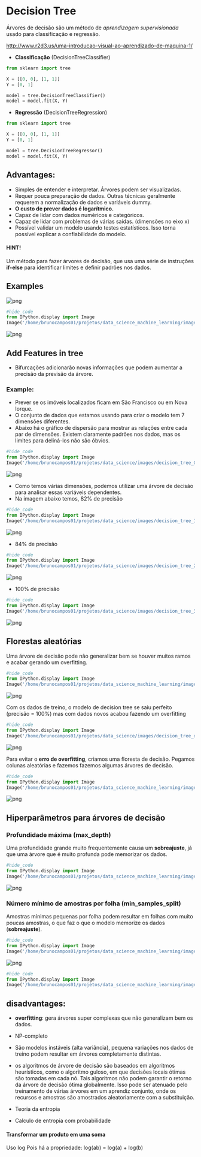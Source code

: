 
# Decision Tree

Árvores de decisão são um método de _aprendizagem supervisionada_ usado para classificação e regressão.

http://www.r2d3.us/uma-introducao-visual-ao-aprendizado-de-maquina-1/

 - **Classificação** (DecisionTreeClassifier)


```python
from sklearn import tree

X = [[0, 0], [1, 1]]
Y = [0, 1]

model = tree.DecisionTreeClassifier()
model = model.fit(X, Y)
```

 - **Regressão** (DecisionTreeRegression)


```python
from sklearn import tree

X = [[0, 0], [1, 1]]
Y = [0, 1]

model = tree.DecisionTreeRegressor()
model = model.fit(X, Y)
```

## Advantages:

 - Simples de entender e interpretar. Árvores podem ser visualizadas.
 - Requer pouca preparação de dados. Outras técnicas geralmente requerem a normalização de dados e variáveis dummy.
 - **O custo de prever dados é logarítmico.**
 - Capaz de lidar com dados numéricos e categóricos. 
 - Capaz de lidar com problemas de várias saídas. (dimensões no eixo x)
 - Possível validar um modelo usando testes estatísticos. Isso torna possível explicar a confiabilidade do modelo.
 
 #### HINT!
Um método para fazer árvores de decisão, que usa uma série de instruções **if-else** para identificar limites e definir padrões nos dados.

## Examples

![png](images/output_4_0.png)


```python
#hide_code
from IPython.display import Image
Image('/home/brunocampos01/projetos/data_science_machine_learning/images/ex_tree_2.png')
```




![png](output_9_0.png)



## Add Features in tree

 - Bifurcações adicionarão novas informações que podem aumentar a precisão da previsão da árvore.
 
 
 
### Example:
 - Prever se os imóveis localizados ficam em São Francisco ou em Nova Iorque.
 - O conjunto de dados que estamos usando para criar o modelo tem 7 dimensões diferentes.
 - Abaixo há o gráfico de dispersão para mostrar as relações entre cada par de dimensões. Existem claramente padrões nos dados, mas os limites para deliná-los não são óbvios.


```python
#hide_code
from IPython.display import Image
Image('/home/brunocampos01/projetos/data_science/images/decision_tree_0.png')
```




![png](output_11_0.png)



 - Como temos várias dimensões, podemos utilizar uma árvore de decisão para analisar essas variáveis dependentes.
 - Na imagem abaixo temos, 82% de precisão


```python
#hide_code
from IPython.display import Image
Image('/home/brunocampos01/projetos/data_science/images/decision_tree_1.png')
```




![png](output_13_0.png)



 * 84% de precisão


```python
#hide_code
from IPython.display import Image
Image('/home/brunocampos01/projetos/data_science/images/decision_tree_2.png')
```




![png](output_15_0.png)



 * 100% de precisão


```python
#hide_code
from IPython.display import Image
Image('/home/brunocampos01/projetos/data_science/images/decision_tree_3.png')
```




![png](output_17_0.png)



## Florestas aleatórias
 Uma árvore de decisão pode não generalizar bem se houver muitos ramos e acabar gerando um overfitting.


```python
#hide_code
from IPython.display import Image
Image('/home/brunocampos01/projetos/data_science_machine_learning/images/overfitting_tree.png')
```




![png](output_19_0.png)



Com os dados de treino, o modelo de decision tree se saiu perfeito (precisão = 100%) mas com dados novos acabou fazendo um overfitting


```python
#hide_code
from IPython.display import Image
Image('/home/brunocampos01/projetos/data_science/images/decision_tree_overfit.png')
```




![png](output_21_0.png)



Para evitar o **erro de overfitting**, criamos uma floresta de decisão.
Pegamos colunas aleatórias e fazemos fazemos algumas árvores de decisão.


```python
#hide_code
from IPython.display import Image
Image('/home/brunocampos01/projetos/data_science_machine_learning/images/ramdom_florests.png')
```




![png](output_23_0.png)



## Hiperparâmetros para árvores de decisão

### Profundidade máxima (max_depth)
Uma profundidade grande muito frequentemente causa um **sobreajuste**, já que uma árvore que é muito profunda pode memorizar os dados. 



```python
#hide_code
from IPython.display import Image
Image('/home/brunocampos01/projetos/data_science_machine_learning/images/deep_tree.png')
```




![png](output_26_0.png)



### Número mínimo de amostras por folha (min_samples_split)
Amostras mínimas pequenas por folha podem resultar em folhas com muito poucas amostras, o que faz o que o modelo memorize os dados (**sobreajuste**).


```python
#hide_code
from IPython.display import Image
Image('/home/brunocampos01/projetos/data_science_machine_learning/images/leaf_tree.png')
```




![png](output_28_0.png)




```python
#hide_code
from IPython.display import Image
Image('/home/brunocampos01/projetos/data_science_machine_learning/images/ramdom_florests.png')
```

## disadvantages:
 - **overfitting**: gera árvores super complexas que não generalizam bem os dados.
 - NP-completo
 - São modelos instáveis (alta variância), pequena variações nos dados de treino podem resultar em árvores completamente distintas.
 - os algoritmos de árvore de decisão são baseados em algoritmos heurísticos, como o algoritmo guloso, em que decisões locais ótimas são tomadas em cada nó. Tais algoritmos não podem garantir o retorno da árvore de decisão ótima globalmente. Isso pode ser atenuado pelo treinamento de várias árvores em um aprendiz conjunto, onde os recursos e amostras são amostrados aleatoriamente com a substituição.

 - Teoria da entropia
 - Calculo de entropia com probabilidade

#### Transformar um produto em uma soma
Uso log
Pois há a propriedade:
    log(ab) = log(a) + log(b)
